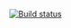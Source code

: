 [![Build status](https://ci.appveyor.com/api/projects/status/34mi9fwnpm1r3mg2?svg=true)](https://ci.appveyor.com/project/MaratIsashev/pageobjecthomework)
